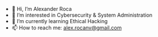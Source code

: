 - 👋 Hi, I’m Alexander Roca
- 👀 I’m interested in Cybersecurity & System Administration
- 🌱 I’m currently learning Ethical Hacking
- 📫 How to reach me: alex.rocanv@gmail.com

<!---
alexanderroca/alexanderroca is a ✨ special ✨ repository because its `README.md` (this file) appears on your GitHub profile.
You can click the Preview link to take a look at your changes.
--->

